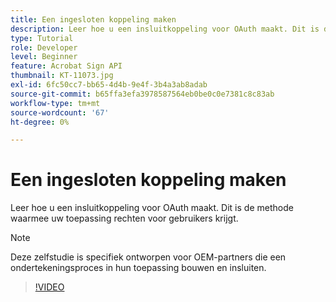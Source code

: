 ```yaml
---
title: Een ingesloten koppeling maken
description: Leer hoe u een insluitkoppeling voor OAuth maakt. Dit is de methode waarvoor uw toepassing rechten voor gebruikers krijgt
type: Tutorial
role: Developer
level: Beginner
feature: Acrobat Sign API
thumbnail: KT-11073.jpg
exl-id: 6fc50cc7-bb65-4d4b-9e4f-3b4a3ab8adab
source-git-commit: b65ffa3efa3978587564eb0be0c0e7381c8c83ab
workflow-type: tm+mt
source-wordcount: '67'
ht-degree: 0%

---
```


# Een ingesloten koppeling maken

Leer hoe u een insluitkoppeling voor OAuth maakt. Dit is de methode waarmee uw toepassing rechten voor gebruikers krijgt.

>[!NOTE]
>
>Deze zelfstudie is specifiek ontworpen voor OEM-partners die een ondertekeningsproces in hun toepassing bouwen en insluiten.

>[!VIDEO](https://video.tv.adobe.com/v/347349?hidetitle=true)
